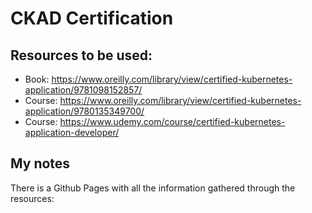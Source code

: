 # CKAD Certification

## Resources to be used:

- Book:  https://www.oreilly.com/library/view/certified-kubernetes-application/9781098152857/
- Course: https://www.oreilly.com/library/view/certified-kubernetes-application/9780135349700/
- Course: https://www.udemy.com/course/certified-kubernetes-application-developer/

## My notes

There is a Github Pages with all the information gathered through the resources: